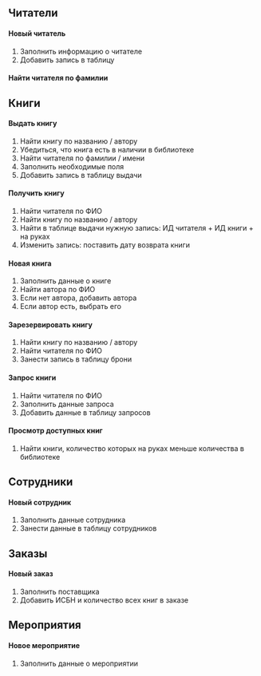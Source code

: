 ## Читатели
#### Новый читатель
1. Заполнить информацию о читателе
2. Добавить запись в таблицу

#### Найти читателя по фамилии

## Книги
#### Выдать книгу
1. Найти книгу по названию / автору
2. Убедиться, что книга есть в наличии в библиотеке
3. Найти читателя по фамилии / имени
4. Заполнить необходимые поля
5. Добавить запись в таблицу выдачи

#### Получить книгу
1. Найти читателя по ФИО
2. Найти книгу по названию / автору
3. Найти в таблице выдачи нужную запись: ИД читателя + ИД книги + на руках
4. Изменить запись: поставить дату возврата книги

#### Новая книга
1. Заполнить данные о книге
2. Найти автора по ФИО
3. Если нет автора, добавить автора
4. Если автор есть, выбрать его

#### Зарезервировать книгу
1. Найти книгу по названию / автору
2. Найти читателя по ФИО
3. Занести запись в таблицу брони

#### Запрос книги
1. Найти читателя по ФИО
2. Заполнить данные запроса
3. Добавить данные в таблицу запросов

#### Просмотр доступных книг
1. Найти книги, количество которых на руках меньше количества в библиотеке

## Сотрудники
#### Новый сотрудник
1. Заполнить данные сотрудника
2. Занести данные в таблицу сотрудников

## Заказы
#### Новый заказ
1. Заполнить поставщика
2. Добавить ИСБН и количество всех книг в заказе

## Мероприятия
#### Новое мероприятие
1. Заполнить данные о мероприятии